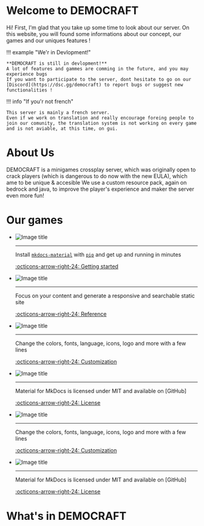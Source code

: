# Welcome to DEMOCRAFT
Hi! First, I'm glad that you take up some time to look about our server. On this website, you will found some informations about our concept, our games and our uniques features !

!!! example "We'r in Devlopment!"

    **DEMOCRAFT is still in devlopment!**
    A lot of features and gammes are comming in the future, and you may experience bugs
    If you want to participate to the server, dont hesitate to go on our [Discord](https://dsc.gg/democraft) to report bugs or suggest new functionalities !

!!! info "If you'r not french"

    This server is mainly a french server.
    Even if we work on translation and really encourage foreing people to join our comunity, the translation system is not working on every game and is not aviable, at this time, on gui.
 
# About Us
DEMOCRAFT is a minigames crossplay server, which was originally open to crack players (which is dangerous to do now with the new EULA), which ame to be unique & accesible
We use a custom resource pack, again on bedrock and java, to improve the player's experience and maker the server even more fun!

# Our games
<div class="grid cards" markdown>

-   ![Image title](..img/bedwars.png)

    ---

    Install [`mkdocs-material`](#) with [`pip`](#) and get up
    and running in minutes

    [:octicons-arrow-right-24: Getting started](#)

-   ![Image title](..img/skywars.png)

    ---

    Focus on your content and generate a responsive and searchable static site

    [:octicons-arrow-right-24: Reference](#)

-   ![Image title](..img/kitpvp.png)

    ---

    Change the colors, fonts, language, icons, logo and more with a few lines

    [:octicons-arrow-right-24: Customization](#)

-   ![Image title](..img/uhc.png)

    ---

    Material for MkDocs is licensed under MIT and available on [GitHub]

    [:octicons-arrow-right-24: License](#)

-   ![Image title](..img/survie.png)

    ---

    Change the colors, fonts, language, icons, logo and more with a few lines

    [:octicons-arrow-right-24: Customization](#)

-   ![Image title](..img/murder.png)

    ---

    Material for MkDocs is licensed under MIT and available on [GitHub]

    [:octicons-arrow-right-24: License](#)

</div>

# What's in DEMOCRAFT
